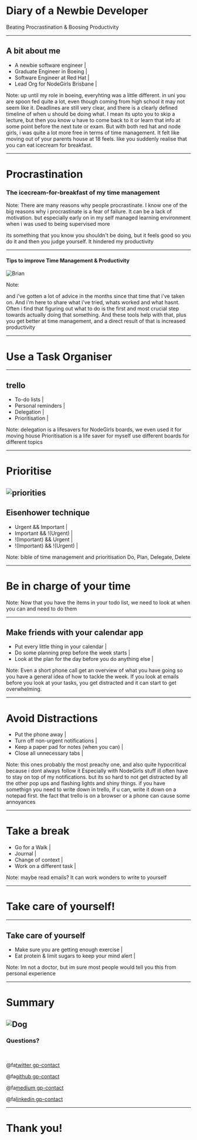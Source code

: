 # Diary of a Newbie Developer

Beating Procrastination 
& 
Boosing Productivity    


---

## A bit about me

- A newbie software engineer |
- Graduate Engineer in Boeing | 
- Software Engineer at Red Hat |
- Lead Org for NodeGirls Brisbane |

Note: 
up until my role in boeing, everyhting was a little different. in uni you are spoon fed quite a lot,
even though coming from high school it may not seem like it. Deadlines are still very clear, 
and there is a clearly defined timeline of when u should be doing what. I mean its upto you
to skip a lecture, but then you know u have to come back to it or learn that info at some point before 
the next tute or exam. 
But with both red hat and node girls, i was quite a lot more free in terms of time management. 
It felt like moving out of your parents house at 18 feels. like you suddenly realise that
you can eat icecream for breakfast. 


---

# Procrastination

### The icecream-for-breakfast of my time management

Note:
There are many reasons why people procrastinate. 
I know one of the big reasons why i procrastinate is a fear of failure.
It can be a lack of motivation. 
but especially early on in my self managed learning environment when i was used to being supervised more

its something that you know you shouldn't be doing, but it feels good so you do it and then
you judge yourself. 
It hindered my productivity

---

#### Tips to improve Time Management & Productivity 

![Brian](assets/image/brian.jpg)

Note: 

and i've gotten a lot of advice in the months since that time that i've taken on.
And i'm here to share what i've tried, whats worked and what hasnt.
Often i find that figuring out what to do is the first and most crucial step towards actually
doing that something. And these tools help with that, plus
you get better at time management, and a direct result of that is increased productivity

---

# Use a Task Organiser

---

## trello

- To-do lists |
- Personal reminders |
- Delegation |
- Prioritisation | 

Note:
delegation is a lifesavers for NodeGirls boards,
we even used it for moving house
Prioritisation is a life saver for myself 
use different boards for different topics

---

# Prioritise

![priorities](assets/image/procrastination-meme.jpeg)
---

## Eisenhower technique

- Urgent && Important |
- Important && !(Urgent) |
- !(Important) && Urgent |
- !(Important) && !(Urgent) |

Note:
bible of time management and prioritisation
Do, Plan, Delegate, Delete

---

# Be in charge of your time

Note:
Now that you have the items in your todo list, we need to look at when you can and need to do them

---

## Make friends with your calendar app

- Put every little thing in your calendar |
- Do some planning prep before the week starts |
- Look at the plan for the day before you do anything else |

Note:
Even a short phone call
get an overview of what you have going so you have a general idea of how to tackle the week.
If you look at emails before you look at your tasks, you get distracted and it can start to get overwhelming.

---

# Avoid Distractions

- Put the phone away |
- Turn off non-urgent notifications |
- Keep a paper pad for notes (when you can) |
- Close all unnecessary tabs |


Note:
this ones probably the most preachy one, and also quite hypocritical because i dont always follow it
Especially with NodeGirls stuff ill often have to stay on top of my notifications.
but its so hard to not get distracted by all the other pop ups and flashing lights and shiny things.
if you have somethign you need to write down in trello, if u can, write it down on a notepad first.
the fact that trello is on a browser or a phone can cause some annoyances

---

# Take a break

- Go for a Walk |
- Journal |
- Change of context |
- Work on a different task |

Note:
maybe read emails? It can work wonders to write to yourself

---

# Take care of yourself!

---

## Take care of yourself
- Make sure you are getting enough exercise |
- Eat protein & limit sugars to keep your mind alert |

Note:
Im not a doctor, but im sure most people would tell you this from personal experience

---

# Summary
![Dog](assets/image/dog.jpg)
---

### Questions?

<br>

@fa[twitter gp-contact](@AnweshaChatte12)

@fa[github gp-contact](anchat1990)

@fa[medium gp-contact](@anweshachatterjee)

@fa[linkedin gp-contact](/chatterjeeanwesha)

---

# Thank you!

